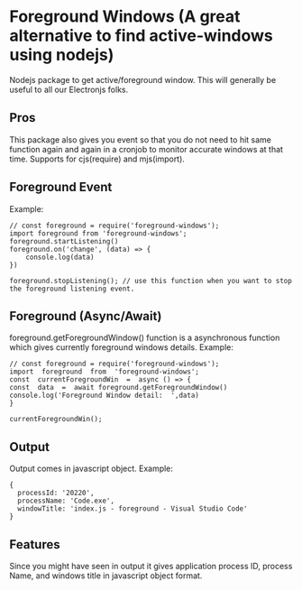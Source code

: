 
# Foreground Windows (A great alternative to find active-windows using nodejs)
Nodejs package to get active/foreground window. This will generally be useful to all our Electronjs folks.

## Pros
This package also gives you event so that you do not need to hit same function again and again in a cronjob to monitor accurate windows at that time.
Supports for cjs(require) and mjs(import).

## Foreground Event
Example: 

    // const foreground = require('foreground-windows');
    import foreground from 'foreground-windows';
    foreground.startListening()
    foreground.on('change', (data) => {
        console.log(data)
    })

    foreground.stopListening(); // use this function when you want to stop the foreground listening event.
    

## Foreground (Async/Await)
foreground.getForegroundWindow() function is a asynchronous function which gives currently foreground windows details.
Example:

    // const foreground = require('foreground-windows');
    import  foreground  from  'foreground-windows';
    const  currentForegroundWin  =  async () => {
    const  data  =  await foreground.getForegroundWindow()
    console.log('Foreground Window detail:  ',data)
    }
    
    currentForegroundWin();


## Output
Output comes in javascript object. Example:

    {
      processId: '20220',
      processName: 'Code.exe',
      windowTitle: 'index.js - foreground - Visual Studio Code'
    }


## Features
Since you might have seen in output it gives application process ID, process Name, and windows title in javascript object format.

